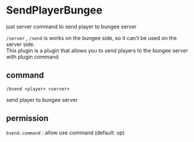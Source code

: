 # SendPlayerBungee
just server command to send player to bungee server

`/server` , `/send` is works on the bungee side, so it can't be used on the server side.<br>
This plugin is a plugin that allows you to send players to the bungee server with plugin command

## command
```
/bsend <player> <server>
```
send player to bungee server

## permission
`bsend.command` : allow use command (default: op)